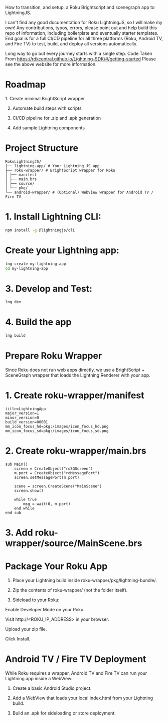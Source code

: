 How to transition, and setup, a Roku Brightscript and scenegraph app to LightningJS.

I can't find any good documentation for Roku LightningJS, so I will make my own! Any contributions, typos, errors, please point out and help build this repo of information, including boilerplate and eventually starter templates. End goal is for a full CI/CD pipeline for all three platforms (Roku, Android TV, and Fire TV) to test, build, and deploy all versions automatically. 

Long way to go but every journey starts with a single step.
Code Taken From https://rdkcentral.github.io/Lightning-SDK/#/getting-started
Please see the above website for more information.


<h1>Roadmap</h1>
 1. Create minimal BrightScript wrapper

 2. Automate build steps with scripts

 3. CI/CD pipeline for .zip and .apk generation

 4. Add sample Lightning components



<h1>Project Structure</h1>

```
RokuLightningJS/
├── lightning-app/ # Your Lightning JS app
├── roku-wrapper/ # BrightScript wrapper for Roku
│ ├── manifest
│ ├── main.brs
│ ├── source/
│ └── pkg/
└── android-wrapper/ # (Optional) WebView wrapper for Android TV / Fire TV
```



<h1>1. Install Lightning CLI:</h1>

```bash
npm install -g @lightningjs/cli
```

<h1>Create your Lightning app:</h1>

```bash
lng create my-lightning-app
cd my-lightning-app
```


<h1>3. Develop and Test:</h1>

```bash
lng dev
```

<h1>4. Build the app</h1>

```bash
lng build
```



<h1>Prepare Roku Wrapper</h1>
Since Roku does not run web apps directly, we use a BrightScript + SceneGraph wrapper that loads the Lightning Renderer with your app.

<h1>1. Create roku-wrapper/manifest</h1>

```plaintext
title=LightningApp
major_version=1
minor_version=0
build_version=00001
mm_icon_focus_hd=pkg:/images/icon_focus_hd.png
mm_icon_focus_sd=pkg:/images/icon_focus_sd.png
```

<h1>2. Create roku-wrapper/main.brs</h1>

```brightscript
sub Main()
    screen = CreateObject("roSGScreen")
    m.port = CreateObject("roMessagePort")
    screen.setMessagePort(m.port)

    scene = screen.CreateScene("MainScene")
    screen.show()

    while true
        msg = wait(0, m.port)
    end while
end sub
```


<h1>3. Add roku-wrapper/source/MainScene.brs</h1>


<h1>Package Your Roku App</h1>

1. Place your Lightning build inside roku-wrapper/pkg/lightning-bundle/.

2. Zip the contents of roku-wrapper/ (not the folder itself).

3. Sideload to your Roku:

 Enable Developer Mode on your Roku.

 Visit http://<ROKU_IP_ADDRESS> in your browser.

 Upload your zip file.

 Click Install.



<h1>Android TV / Fire TV Deployment</h1>
While Roku requires a wrapper, Android TV and Fire TV can run your Lightning app inside a WebView:

1. Create a basic Android Studio project.

2. Add a WebView that loads your local index.html from your Lightning build.

3. Build an .apk for sideloading or store deployment.



